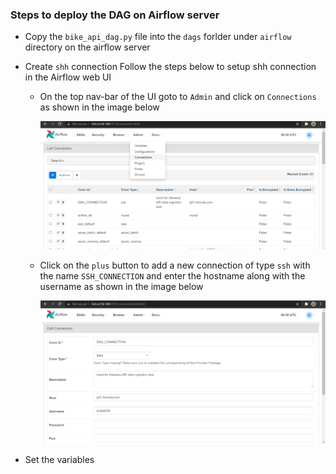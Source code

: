 ### Steps to deploy the DAG on Airflow server
* Copy the `bike_api_dag.py` file into the `dags` forlder under `airflow` directory on the airflow server
* Create `shh` connection
  Follow the steps below to setup shh connection in the Airflow web UI
  
  * On the top nav-bar of the UI goto to `Admin` and click on `Connections` as shown in the image below
  
    ![ssh connection 1](https://github.com/enigma0503/bikewise/blob/main/img/ssh1.png)
    
  * Click on the `plus` button to add a new connection of type `ssh` with the name `SSH_CONNECTION` and enter the 
    hostname along with the username as shown in the image below
    
     ![ssh connection 2](https://github.com/enigma0503/bikewise/blob/main/img/ssh2.png)
* Set the variables
